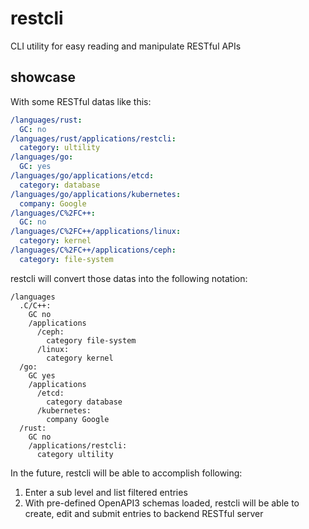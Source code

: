 restcli
=======

CLI utility for easy reading and manipulate RESTful APIs

showcase
--------

With some RESTful datas like this:

```yaml
/languages/rust:
  GC: no
/languages/rust/applications/restcli:
  category: ultility
/languages/go:
  GC: yes
/languages/go/applications/etcd:
  category: database
/languages/go/applications/kubernetes:
  company: Google
/languages/C%2FC++:
  GC: no
/languages/C%2FC++/applications/linux:
  category: kernel
/languages/C%2FC++/applications/ceph:
  category: file-system
```

restcli will convert those datas into the following notation:

```
/languages
  .C/C++:
    GC no
    /applications
      /ceph:
        category file-system
      /linux:
        category kernel
  /go:
    GC yes
    /applications
      /etcd:
        category database
      /kubernetes:
        company Google
  /rust:
    GC no
    /applications/restcli:
      category ultility
```

In the future, restcli will be able to accomplish following:

1. Enter a sub level and list filtered entries
2. With pre-defined OpenAPI3 schemas loaded, restcli will be able to create,
   edit and submit entries to backend RESTful server
